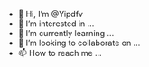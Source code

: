 - 👋 Hi, I’m @Yipdfv
- 👀 I’m interested in ...
- 🌱 I’m currently learning ...
- 💞️ I’m looking to collaborate on ...
- 📫 How to reach me ...

<!---
Yipdfv/Yipdfv is a ✨ special ✨ repository because its `README.md` (this file) appears on your GitHub profile.
You can click the Preview link to take a look at your changes.
--->
